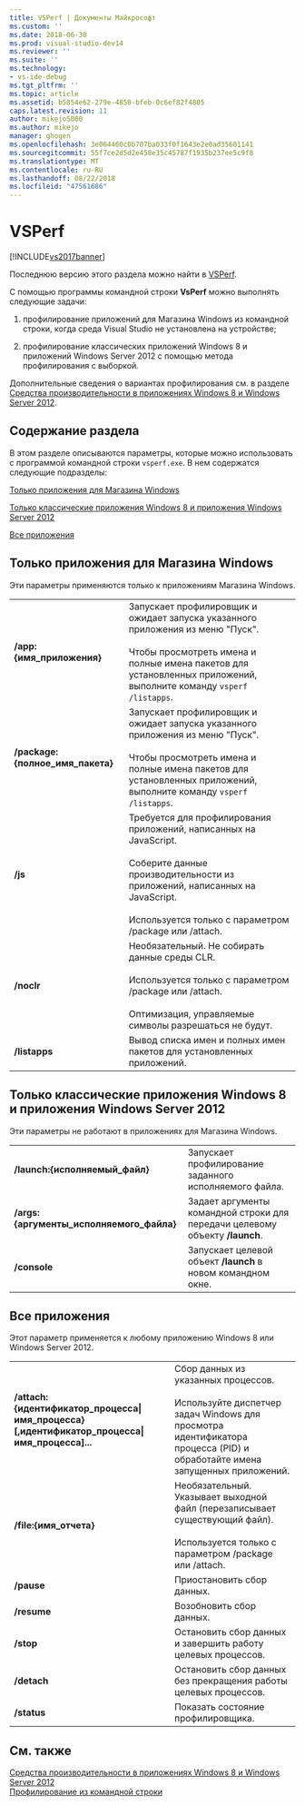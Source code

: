 ```yaml
---
title: VSPerf | Документы Майкрософт
ms.custom: ''
ms.date: 2018-06-30
ms.prod: visual-studio-dev14
ms.reviewer: ''
ms.suite: ''
ms.technology:
- vs-ide-debug
ms.tgt_pltfrm: ''
ms.topic: article
ms.assetid: b5854e62-279e-4850-bfeb-0c6ef82f4805
caps.latest.revision: 11
author: mikejo5000
ms.author: mikejo
manager: ghogen
ms.openlocfilehash: 3e064460c0b707ba033f0f1643e2e0ad35601141
ms.sourcegitcommit: 55f7ce2d5d2e458e35c45787f1935b237ee5c9f8
ms.translationtype: MT
ms.contentlocale: ru-RU
ms.lasthandoff: 08/22/2018
ms.locfileid: "47561686"
---
```

# <a name="vsperf"></a>VSPerf
[!INCLUDE[vs2017banner](../includes/vs2017banner.md)]

Последнюю версию этого раздела можно найти в [VSPerf](https://docs.microsoft.com/visualstudio/profiling/vsperf).  
  
С помощью программы командной строки **VsPerf** можно выполнять следующие задачи:  
  
1.  профилирование приложений для Магазина Windows из командной строки, когда среда Visual Studio не установлена на устройстве;  
  
2.  профилирование классических приложений Windows 8 и приложений Windows Server 2012 с помощью метода профилирования с выборкой.  
  
 Дополнительные сведения о вариантах профилирования см. в разделе [Средства производительности в приложениях Windows 8 и Windows Server 2012](../profiling/performance-tools-on-windows-8-and-windows-server-2012-applications.md).  
  
##  <a name="BKMK_In_this_topic"></a> Содержание раздела  
 В этом разделе описываются параметры, которые можно использовать с программой командной строки `vsperf.exe`. В нем содержатся следующие подразделы:  
  
 [Только приложения для Магазина Windows](#BKMK_windows_store_apps_only)  
  
 [Только классические приложения Windows 8 и приложения Windows Server 2012](#BKMK_Windows_8_classic_applications_and_Windows_Server_2012_applications_only)  
  
 [Все приложения](#BKMK_All_applications)  
  
##  <a name="BKMK_windows_store_apps_only"></a> Только приложения для Магазина Windows  
 Эти параметры применяются только к приложениям Магазина Windows.  
  
|||  
|-|-|  
|**/app:{имя_приложения}**|Запускает профилировщик и ожидает запуска указанного приложения из меню "Пуск".<br /><br /> Чтобы просмотреть имена и полные имена пакетов для установленных приложений, выполните команду `vsperf /listapps`.|  
|**/package:{полное_имя_пакета}**|Запускает профилировщик и ожидает запуска указанного приложения из меню "Пуск".<br /><br /> Чтобы просмотреть имена и полные имена пакетов для установленных приложений, выполните команду `vsperf /listapps`.|  
|**/js**|Требуется для профилирования приложений, написанных на JavaScript.<br /><br /> Соберите данные производительности из приложений, написанных на JavaScript.<br /><br /> Используется только с параметром /package или /attach.|  
|**/noclr**|Необязательный. Не собирать данные среды CLR.<br /><br /> Используется только с параметром /package или /attach.<br /><br /> Оптимизация, управляемые символы разрешаться не будут.|  
|**/listapps**|Вывод списка имен и полных имен пакетов для установленных приложений.|  
  
##  <a name="BKMK_Windows_8_classic_applications_and_Windows_Server_2012_applications_only"></a> Только классические приложения Windows 8 и приложения Windows Server 2012  
 Эти параметры не работают в приложениях для Магазина Windows.  
  
|||  
|-|-|  
|**/launch:{исполняемый_файл}**|Запускает профилирование заданного исполняемого файла.|  
|**/args:{аргументы_исполняемого_файла}**|Задает аргументы командной строки для передачи целевому объекту **/launch**.|  
|**/console**|Запускает целевой объект **/launch** в новом командном окне.|  
  
##  <a name="BKMK_All_applications"></a> Все приложения  
 Этот параметр применяется к любому приложению Windows 8 или Windows Server 2012.  
  
|||  
|-|-|  
|**/attach:{идентификатор_процесса&#124;имя_процесса}[,идентификатор_процесса&#124;имя_процесса]...**|Сбор данных из указанных процессов.<br /><br /> Используйте диспетчер задач Windows для просмотра идентификатора процесса (PID) и обработайте имена запущенных приложений.|  
|**/file:{имя_отчета}**|Необязательный. Указывает выходной файл (перезаписывает существующий файл).<br /><br /> Используется только с параметром /package или /attach.|  
|**/pause**|Приостановить сбор данных.|  
|**/resume**|Возобновить сбор данных.|  
|**/stop**|Остановить сбор данных и завершить работу целевых процессов.|  
|**/detach**|Остановить сбор данных без прекращения работы целевых процессов.|  
|**/status**|Показать состояние профилировщика.|  
  
## <a name="see-also"></a>См. также  
 [Средства производительности в приложениях Windows 8 и Windows Server 2012](../profiling/performance-tools-on-windows-8-and-windows-server-2012-applications.md)   
 [Профилирование из командной строки](../profiling/using-the-profiling-tools-from-the-command-line.md)



